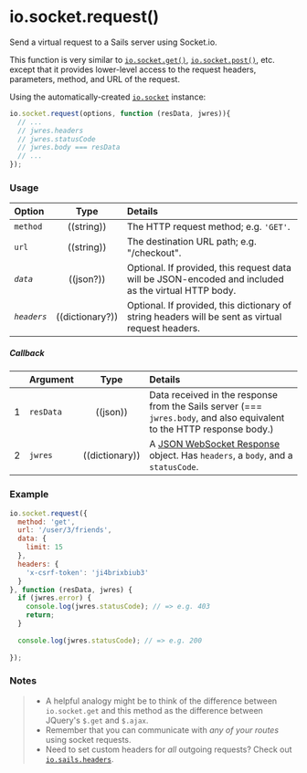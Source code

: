 # io.socket.request()

Send a virtual request to a Sails server using Socket.io.

This function is very similar to [`io.socket.get()`](http://sailsjs.org/documentation/reference/web-sockets/socket-client/io-socket-get), [`io.socket.post()`](http://sailsjs.org/documentation/reference/web-sockets/socket-client/io-socket-post), etc. except that it provides lower-level access to the request headers, parameters, method, and URL of the request.

Using the automatically-created [`io.socket`](http://sailsjs.org/documentation/reference/web-sockets/socket-client/io-socket) instance:

```js
io.socket.request(options, function (resData, jwres)){
  // ...
  // jwres.headers
  // jwres.statusCode
  // jwres.body === resData
  // ...
});
```


### Usage


| Option   | Type         | Details |
|:-----------|:------------:|:--------|
| `method`      | ((string))   | The HTTP request method; e.g. `'GET'`.
| `url`         | ((string))   | The destination URL path; e.g. "/checkout".
| _`data`_    | ((json?))        | Optional. If provided, this request data will be JSON-encoded and included as the virtual HTTP body.
| _`headers`_ | ((dictionary?))        | Optional. If provided, this dictionary of string headers will be sent as virtual request headers.


##### Callback

|   | Argument  | Type         | Details |
|---|:----------|:------------:|:--------|
| 1 | `resData` | ((json))     | Data received in the response from the Sails server (=== `jwres.body`, and also equivalent to the HTTP response body.)
| 2 | `jwres`   | ((dictionary))      | A [JSON WebSocket Response](https://github.com/balderdashy/sails-docs/blob/master/PAGE_NEEDED.md) object.  Has `headers`, a `body`, and a `statusCode`.





### Example

```javascript
io.socket.request({
  method: 'get',
  url: '/user/3/friends',
  data: {
    limit: 15
  },
  headers: {
    'x-csrf-token': 'ji4brixbiub3'
  }
}, function (resData, jwres) {
  if (jwres.error) {
    console.log(jwres.statusCode); // => e.g. 403
    return;
  }
  
  console.log(jwres.statusCode); // => e.g. 200
  
});
```



### Notes
> + A helpful analogy might be to think of the difference between `io.socket.get` and this method as the difference between JQuery's `$.get` and `$.ajax`.
> + Remember that you can communicate with _any of your routes_ using socket requests.
> + Need to set custom headers for _all_ outgoing requests?  Check out [`io.sails.headers`](http://sailsjs.org/documentation/reference/web-sockets/socket-client/io-sails).

<docmeta name="displayName" value="io.socket.request()">
<docmeta name="pageType" value="method">
